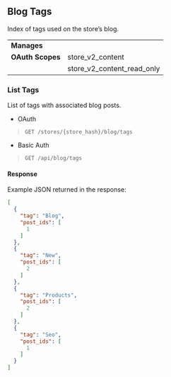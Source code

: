 ## Blog Tags

Index of tags used on the store’s blog.

|||
|---|---|
| **Manages** |
| **OAuth Scopes** | store_v2_content|
||store_v2_content_read_only|

### <span class="jumptarget"> List Tags </span>

List of tags with associated blog posts.

*   OAuth
>`GET /stores/{store_hash}/blog/tags`
*   Basic Auth
>`GET /api/blog/tags`

#### <span class="jumptarget"> Response </span>

Example JSON returned in the response:

```json
[
  {
    "tag": "Blog",
    "post_ids": [
      1
    ]
  },
  {
    "tag": "New",
    "post_ids": [
      2
    ]
  },
  {
    "tag": "Products",
    "post_ids": [
      2
    ]
  },
  {
    "tag": "Seo",
    "post_ids": [
      1
    ]
  }
]
```
